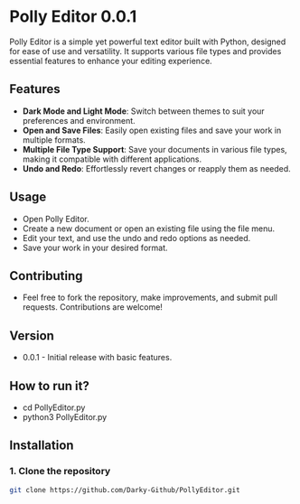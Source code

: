 # Polly Editor 0.0.1

Polly Editor is a simple yet powerful text editor built with Python, designed for ease of use and versatility. It supports various file types and provides essential features to enhance your editing experience.

## Features
- **Dark Mode and Light Mode**: Switch between themes to suit your preferences and environment.
- **Open and Save Files**: Easily open existing files and save your work in multiple formats.
- **Multiple File Type Support**: Save your documents in various file types, making it compatible with different applications.
- **Undo and Redo**: Effortlessly revert changes or reapply them as needed.

## Usage
- Open Polly Editor.
- Create a new document or open an existing file using the file menu.
- Edit your text, and use the undo and redo options as needed.
- Save your work in your desired format.

## Contributing
- Feel free to fork the repository, make improvements, and submit pull requests. Contributions are welcome!

## Version
- 0.0.1 - Initial release with basic features.

## How to run it?

- cd PollyEditor.py
- python3 PollyEditor.py

## Installation

### 1. Clone the repository
```bash
git clone https://github.com/Darky-Github/PollyEditor.git

